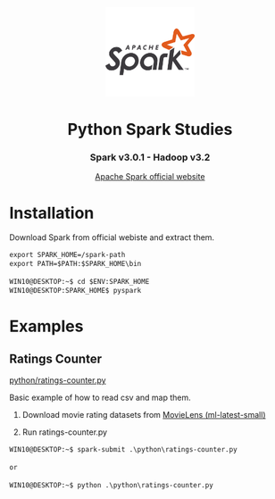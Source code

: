 <div align="center">
<p>
    <img width="160" src="https://raw.githubusercontent.com/github/explore/6f5025830918df26b37d23b3ffffbc35725fe15f/topics/spark/spark.png">
</p>
<h1>Python Spark Studies</h1>
<h3>Spark v3.0.1 - Hadoop v3.2</h3>

[Apache Spark official website](https://spark.apache.org/)

</div>

# Installation

Download Spark from official webiste and extract them.

```console
export SPARK_HOME=/spark-path
export PATH=$PATH:$SPARK_HOME\bin

WIN10@DESKTOP:~$ cd $ENV:SPARK_HOME
WIN10@DESKTOP:SPARK_HOME$ pyspark
```

# Examples

## Ratings Counter

[python/ratings-counter.py](https://github.com/Alfex4936/Spark-Studies/blob/main/python/ratings-counter.py)

Basic example of how to read csv and map them.

1. Download movie rating datasets from [MovieLens (ml-latest-small)](https://grouplens.org/datasets/movielens/)

2. Run ratings-counter.py

```console
WIN10@DESKTOP:~$ spark-submit .\python\ratings-counter.py

or

WIN10@DESKTOP:~$ python .\python\ratings-counter.py
```
